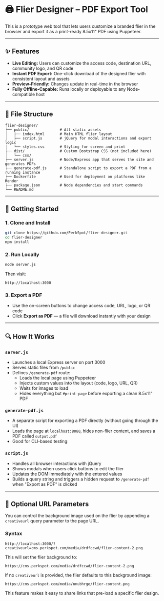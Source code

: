 # 🖨️ Flier Designer – PDF Export Tool

This is a prototype web tool that lets users customize a branded flier in the browser and export it as a print-ready 8.5x11" PDF using Puppeteer.

---

## ✨ Features

- **Live Editing:** Users can customize the access code, destination URL, community logo, and QR code
- **Instant PDF Export:** One-click download of the designed flier with consistent layout and assets
- **Preview-Friendly:** Changes update in real-time in the browser
- **Fully Offline-Capable:** Runs locally or deployable to any Node-compatible host

---

## 📁 File Structure

```
flier-designer/
├── public/              # All static assets
│   ├── index.html       # Main HTML flier layout
│   ├── script.js        # jQuery for modal interactions and export logic
│   └── styles.css       # Styling for screen and print
├── dist/                # Custom Bootstrap CSS (not included here)
│   └── css/
├── server.js            # Node/Express app that serves the site and generates PDFs
├── generate-pdf.js      # Standalone script to export a PDF from a running instance
├── Dockerfile           # Used for deployment on platforms like Render
├── package.json         # Node dependencies and start commands
└── README.md
```

---

## 🚀 Getting Started

### 1. Clone and Install

```bash
git clone https://github.com/PerkSpot/flier-designer.git
cd flier-designer
npm install
```

### 2. Run Locally

```bash
node server.js
```

Then visit:

```
http://localhost:3000
```

### 3. Export a PDF

- Use the on-screen buttons to change access code, URL, logo, or QR code
- Click **Export as PDF** — a file will download instantly with your design

---

## 🔍 How It Works

### `server.js`

- Launches a local Express server on port 3000
- Serves static files from `/public`
- Defines `/generate-pdf` route:
  - Loads the local page using Puppeteer
  - Injects custom values into the layout (code, logo, URL, QR)
  - Waits for images to load
  - Hides everything but `#print-page` before exporting a clean 8.5x11" PDF

### `generate-pdf.js`

- A separate script for exporting a PDF directly (without going through the UI)
- Loads the page at `localhost:8080`, hides non-flier content, and saves a PDF called `output.pdf`
- Good for CLI-based testing

### `script.js`

- Handles all browser interactions with jQuery
- Shows modals when users click buttons to edit the flier
- Updates the DOM immediately with the entered values
- Builds a query string and triggers a hidden request to `/generate-pdf` when "Export as PDF" is clicked

---

## 🔗 Optional URL Parameters

You can control the background image used on the flier by appending a `creativeurl` query parameter to the page URL.

### Syntax

```
http://localhost:3000/?creativeurl=cms.perkspot.com/media/drdfccwd/flier-content-2.png
```

This will set the flier background to:

```
https://cms.perkspot.com/media/drdfccwd/flier-content-2.png
```

If no `creativeurl` is provided, the flier defaults to this background image:

```
https://cms.perkspot.com/media/nnubhrge/flier-content.png
```

This feature makes it easy to share links that pre-load a specific flier design.
